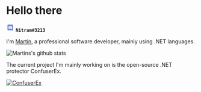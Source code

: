 # Hello there 

<img src="assets/Discord-Logo-Color.svg" alt="Discord Logo" width="21" /> **`Nitram#3213`**

I'm [Martin](https://github.com/mkaring), a professional software developer,
mainly using .NET languages.

![Martins's github stats](https://github-readme-stats.vercel.app/api?username=mkaring&show_icons=true&theme=dark)

The current project I'm mainly working on is the open-source .NET protector
ConfuserEx.

[![ConfuserEx](https://github-readme-stats.vercel.app/api/pin/?username=mkaring&repo=confuserex&theme=dark)](https://github.com/mkaring/ConfuserEx)